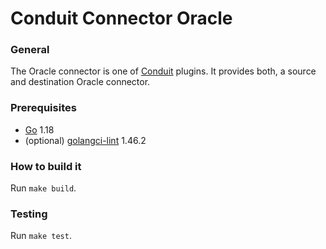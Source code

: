 # Conduit Connector Oracle

### General
The Oracle connector is one of [Conduit](https://github.com/ConduitIO/conduit) plugins. It provides both, a source and destination Oracle connector.

### Prerequisites
- [Go](https://go.dev/) 1.18
- (optional) [golangci-lint](https://github.com/golangci/golangci-lint) 1.46.2

### How to build it
Run `make build`.

### Testing
Run `make test`.